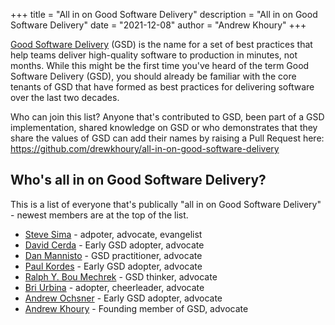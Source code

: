 +++
title = "All in on Good Software Delivery"
description = "All in on Good Software Delivery"
date = "2021-12-08"
author = "Andrew Khoury"
+++

[Good Software Delivery](/categories/gsd/) (GSD) is the name for a set of best practices that help teams deliver high-quality software to production in minutes, not months. While this might be the first time you've heard of the term Good Software Delivery (GSD), you should already be familiar with the core tenants of GSD that have formed as best practices for delivering software over the last two decades.

Who can join this list? Anyone that's contributed to GSD, been part of a GSD implementation, shared knowledge on GSD or who demonstrates that they share the values of GSD can add their names by raising a Pull Request here: https://github.com/drewkhoury/all-in-on-good-software-delivery

## Who's all in on Good Software Delivery?

This is a list of everyone that's publically "all in on Good Software Delivery" - newest members are at the top of the list.

- [Steve Sima](https://www.linkedin.com/in/steve-sima/) - adpoter, advocate, evangelist
- [David Cerda](https://www.linkedin.com/in/david-cerda-9791932) - Early GSD adopter, advocate
- [Dan Mannisto](https://www.linkedin.com/in/dan-mannisto/) - GSD practitioner, advocate
- [Paul Kordes](https://paul-kordes.medium.com/) - Early GSD adopter, advocate
- [Ralph Y. Bou Mechrek](https://www.ralphboumechrek.com) - GSD thinker, advocate
- [Bri Urbina](https://www.linkedin.com/in/brianna-urbina-9711b312a/) - adopter, cheerleader, advocate
- [Andrew Ochsner](https://www.andyochsner.com) - Early GSD adopter, advocate
- [Andrew Khoury](https://www.drewkhoury.com/drew/) - Founding member of GSD, advocate
